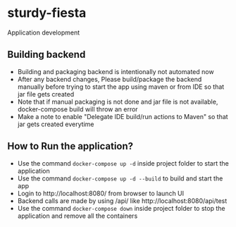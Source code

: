 # sturdy-fiesta
Application development

## Building backend
- Building and packaging backend is intentionally not automated now
- After any backend changes, Please build/package the backend manually before trying to start the app using maven or from IDE so that jar file gets created
- Note that if manual packaging is not done and jar file is not available, docker-compose build will throw an error
- Make a note to enable "Delegate IDE build/run actions to Maven" so that jar gets created everytime

## How to Run the application?
- Use the command ``` docker-compose up -d ``` inside project folder to start the application
- Use the command ``` docker-compose up -d --build ``` to build and start the app
- Login to http://localhost:8080/ from browser to launch UI
- Backend calls are made by using /api/ like http://localhost:8080/api/test
- Use the command ``` docker-compose down ``` inside project folder to stop the application and remove all the containers